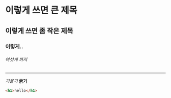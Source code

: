# 이렇게 쓰면 큰 제목
## 이렇게 쓰면 좀 작은 제목
### 이렇게..
###### 여섯개 까지

---

*기울기*
**굵기**

```html
<h1>hello</h1>
```
